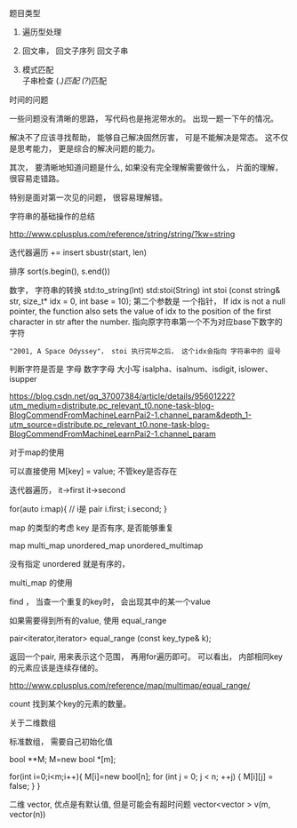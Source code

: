 
题目类型

1. 遍历型处理

2. 回文串， 
    回文子序列 
    回文子串

3. 模式匹配  
    子串检查 
    (.*)匹配 
    (?*)匹配


时间的问题

一些问题没有清晰的思路， 写代码也是拖泥带水的。 出现一题一下午的情况。

解决不了应该寻找帮助， 能够自己解决固然厉害， 可是不能解决是常态。 这不仅是思考能力， 更是综合的解决问题的能力。

其次， 要清晰地知道问题是什么, 如果没有完全理解需要做什么， 片面的理解， 很容易走错路。

特别是面对第一次见的问题， 很容易理解错。



字符串的基础操作的总结

http://www.cplusplus.com/reference/string/string/?kw=string

迭代器遍历
+=
insert
sbustr(start, len)

排序 sort(s.begin(), s.end())


数字， 字符串的转换
std:to_string(Int)
std:stoi(String)
    int stoi (const string&  str, size_t* idx = 0, int base = 10);
    第二个参数是 一个指针， If idx is not a null pointer, the function also sets the value of idx to the position of the first character in str after the number. 指向原字符串第一个不为对应base下数字的字符

    "2001, A Space Odyssey"， stoi 执行完毕之后， 这个idx会指向 字符串中的 逗号

判断字符是否是 字母 数字字母 大小写
isalpha、isalnum、isdigit, islower、isupper

https://blog.csdn.net/qq_37007384/article/details/95601222?utm_medium=distribute.pc_relevant_t0.none-task-blog-BlogCommendFromMachineLearnPai2-1.channel_param&depth_1-utm_source=distribute.pc_relevant_t0.none-task-blog-BlogCommendFromMachineLearnPai2-1.channel_param



对于map的使用

可以直接使用 M[key] = value; 不管key是否存在

迭代器遍历， 
 it->first
 it->second

for(auto i:map){ // i是 pair
    i.first;
    i.second;
}


map 的类型的考虑
key 是否有序, 是否能够重复

map
multi_map
unordered_map
unordered_multimap

没有指定 unordered 就是有序的， 

multi_map 的使用

find ， 当查一个重复的key时， 会出现其中的某一个value

如果需要得到所有的value, 使用 equal_range

pair<iterator,iterator>   equal_range (const key_type& k);

返回一个pair, 用来表示这个范围， 再用for遍历即可。 可以看出， 内部相同key的元素应该是连续存储的。

http://www.cplusplus.com/reference/map/multimap/equal_range/

count 找到某个key的元素的数量。


关于二维数组

标准数组， 需要自己初始化值

bool **M;
M=new bool *[m];

for(int i=0;i<m;i++){
    M[i]=new bool[n];
    for (int j = 0; j < n; ++j)
    {
        M[i][j] = false;
    }
}

二维 vector, 优点是有默认值, 但是可能会有超时问题
vector<vector<int> > v(m, vector<int>(n))